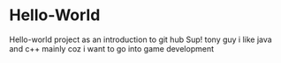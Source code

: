 # Hello-World
Hello-world project as an introduction to git hub
Sup! tony guy
i like java and c++ 
mainly coz i want to go into game development

